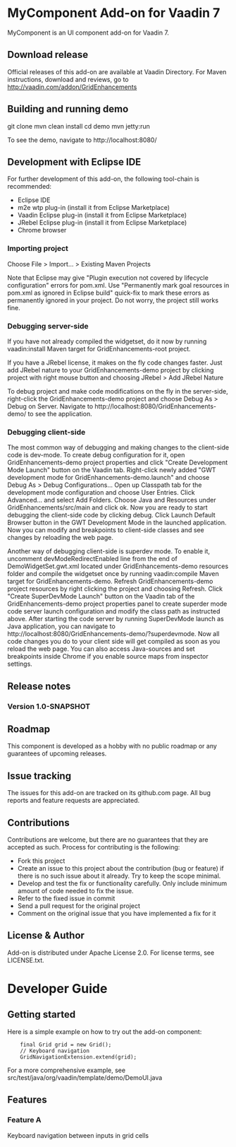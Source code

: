 # MyComponent Add-on for Vaadin 7

MyComponent is an UI component add-on for Vaadin 7.

## Download release

Official releases of this add-on are available at Vaadin Directory. For Maven instructions, download and reviews, go to http://vaadin.com/addon/GridEnhancements

## Building and running demo

git clone <url of the MyComponent repository>
mvn clean install
cd demo
mvn jetty:run

To see the demo, navigate to http://localhost:8080/

## Development with Eclipse IDE

For further development of this add-on, the following tool-chain is recommended:
- Eclipse IDE
- m2e wtp plug-in (install it from Eclipse Marketplace)
- Vaadin Eclipse plug-in (install it from Eclipse Marketplace)
- JRebel Eclipse plug-in (install it from Eclipse Marketplace)
- Chrome browser

### Importing project

Choose File > Import... > Existing Maven Projects

Note that Eclipse may give "Plugin execution not covered by lifecycle configuration" errors for pom.xml. Use "Permanently mark goal resources in pom.xml as ignored in Eclipse build" quick-fix to mark these errors as permanently ignored in your project. Do not worry, the project still works fine. 

### Debugging server-side

If you have not already compiled the widgetset, do it now by running vaadin:install Maven target for GridEnhancements-root project.

If you have a JRebel license, it makes on the fly code changes faster. Just add JRebel nature to your GridEnhancements-demo project by clicking project with right mouse button and choosing JRebel > Add JRebel Nature

To debug project and make code modifications on the fly in the server-side, right-click the GridEnhancements-demo project and choose Debug As > Debug on Server. Navigate to http://localhost:8080/GridEnhancements-demo/ to see the application.

### Debugging client-side

The most common way of debugging and making changes to the client-side code is dev-mode. To create debug configuration for it, open GridEnhancements-demo project properties and click "Create Development Mode Launch" button on the Vaadin tab. Right-click newly added "GWT development mode for GridEnhancements-demo.launch" and choose Debug As > Debug Configurations... Open up Classpath tab for the development mode configuration and choose User Entries. Click Advanced... and select Add Folders. Choose Java and Resources under GridEnhancements/src/main and click ok. Now you are ready to start debugging the client-side code by clicking debug. Click Launch Default Browser button in the GWT Development Mode in the launched application. Now you can modify and breakpoints to client-side classes and see changes by reloading the web page. 

Another way of debugging client-side is superdev mode. To enable it, uncomment devModeRedirectEnabled line from the end of DemoWidgetSet.gwt.xml located under GridEnhancements-demo resources folder and compile the widgetset once by running vaadin:compile Maven target for GridEnhancements-demo. Refresh GridEnhancements-demo project resources by right clicking the project and choosing Refresh. Click "Create SuperDevMode Launch" button on the Vaadin tab of the GridEnhancements-demo project properties panel to create superder mode code server launch configuration and modify the class path as instructed above. After starting the code server by running SuperDevMode launch as Java application, you can navigate to http://localhost:8080/GridEnhancements-demo/?superdevmode. Now all code changes you do to your client side will get compiled as soon as you reload the web page. You can also access Java-sources and set breakpoints inside Chrome if you enable source maps from inspector settings. 

 
## Release notes

### Version 1.0-SNAPSHOT

## Roadmap

This component is developed as a hobby with no public roadmap or any guarantees of upcoming releases.

## Issue tracking

The issues for this add-on are tracked on its github.com page. All bug reports and feature requests are appreciated. 

## Contributions

Contributions are welcome, but there are no guarantees that they are accepted as such. Process for contributing is the following:
- Fork this project
- Create an issue to this project about the contribution (bug or feature) if there is no such issue about it already. Try to keep the scope minimal.
- Develop and test the fix or functionality carefully. Only include minimum amount of code needed to fix the issue.
- Refer to the fixed issue in commit
- Send a pull request for the original project
- Comment on the original issue that you have implemented a fix for it

## License & Author

Add-on is distributed under Apache License 2.0. For license terms, see LICENSE.txt.

# Developer Guide

## Getting started

Here is a simple example on how to try out the add-on component:


        final Grid grid = new Grid();
        // Keyboard navigation
        GridNavigationExtension.extend(grid);

For a more comprehensive example, see src/test/java/org/vaadin/template/demo/DemoUI.java

## Features

### Feature A

Keyboard navigation between inputs in grid cells

